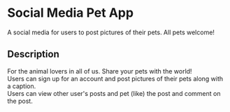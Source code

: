 # Social Media Pet App
A social media for users to post pictures of their pets. All pets welcome!


## Description
For the animal lovers in all of us. Share your pets with the world!     
Users can sign up for an account and post pictures of their pets along with a caption.       
Users can view other user's posts and pet (like) the post and comment on the post.
